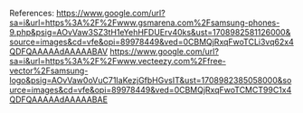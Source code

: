 References: https://www.google.com/url?sa=i&url=https%3A%2F%2Fwww.gsmarena.com%2Fsamsung-phones-9.php&psig=AOvVaw3SZ3tH1eYehHFDUErv40ks&ust=1708982581126000&source=images&cd=vfe&opi=89978449&ved=0CBMQjRxqFwoTCLi3vq62x4QDFQAAAAAdAAAAABAV
https://www.google.com/url?sa=i&url=https%3A%2F%2Fwww.vecteezy.com%2Ffree-vector%2Fsamsung-logo&psig=AOvVaw0oVuC71IaKezjGfbHGvsIT&ust=1708982385058000&source=images&cd=vfe&opi=89978449&ved=0CBMQjRxqFwoTCMCT99C1x4QDFQAAAAAdAAAAABAE
